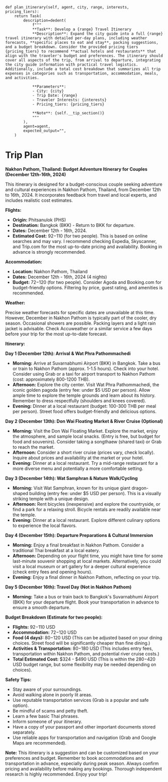     def plan_itinerary(self, agent, city, range, interests, pricing_tiers):
        return Task(
            description=dedent(
                f"""
                **Task**: Develop a {range} Travel Itinerary
                **Description**: Expand the city guide into a full {range} travel itinerary with detailed per-day plans, including weather forecasts, **specific places to eat and stay**, packing suggestions, and a budget breakdown. Consider the provided pricing tiers {pricing_tiers} to recommend **actual hotels and restaurants** that align with the traveler's budget and preferences. The itinerary should cover all aspects of the trip, from arrival to departure, integrating the city guide information with practical travel logistics. Additionally, include a total cost breakdown that summarizes all trip expenses in categories such as transportation, accommodation, meals, and activities.
            
                **Parameters**:
                - City: {city}
                - Trip Date: {range}
                - Traveler Interests: {interests}
                - Pricing_tiers: {pricing_tiers}
                
                **Note**: {self.__tip_section()} 
                """
            ),
            agent=agent,
            expected_output="",
        )

# Trip Plan

**Nakhon Pathom, Thailand: Budget Adventure Itinerary for Couples (December 12th-16th, 2024)**

This itinerary is designed for a budget-conscious couple seeking adventure and cultural experiences in Nakhon Pathom, Thailand, from December 12th to 16th, 2024.  It incorporates feedback from travel and local experts, and includes realistic cost estimates.

**Flights:**

* **Origin:** Phitsanulok (PHS)
* **Destination:** Bangkok (BKK) - Return to BKK for departure.
* **Dates:** December 12th - 16th, 2024.
* **Estimated Cost:** $92-$110 (for two people).  This is based on online searches and may vary.  I recommend checking Expedia, Skyscanner, and Trip.com for the most up-to-date pricing and availability.  Booking in advance is strongly recommended.

**Accommodation:**

* **Location:** Nakhon Pathom, Thailand
* **Dates:** December 12th - 16th, 2024 (4 nights)
* **Budget:** $72-$120 (for two people).  Consider Agoda and Booking.com for budget-friendly options.  Filtering by price, guest rating, and amenities is recommended.

**Weather:**

Precise weather forecasts for specific dates are unavailable at this time.  However, December in Nakhon Pathom is typically part of the cooler, dry season.  Occasional showers are possible.  Packing layers and a light rain jacket is advisable.  Check Accuweather or a similar service a few days before your trip for the most up-to-date forecast.


**Itinerary:**

**Day 1 (December 12th): Arrival & Wat Phra Pathommachedi**

* **Morning:** Arrive at Suvarnabhumi Airport (BKK) in Bangkok. Take a bus or train to Nakhon Pathom (approx. 1-1.5 hours). Check into your hotel.  Consider using Grab or a taxi for airport transport to Nakhon Pathom (cost: approximately 800-1200 THB).
* **Afternoon:** Explore the city center. Visit Wat Phra Pathommachedi, the iconic golden pagoda (entry fee: under $5 USD per person). Allow ample time to explore the temple grounds and learn about its history. Remember to dress respectfully (shoulders and knees covered).
* **Evening:** Dinner at a local restaurant (budget: 100-300 THB per meal per person).  Street food offers budget-friendly and delicious options.

**Day 2 (December 13th): Don Wai Floating Market & River Cruise (Optional)**

* **Morning:** Visit the Don Wai Floating Market. Explore the market, enjoy the atmosphere, and sample local snacks. (Entry is free, but budget for food and souvenirs).  Consider taking a songthaew (shared taxi) or Grab to reach the market.
* **Afternoon:** Consider a short river cruise (prices vary, check locally).  Inquire about prices and availability at the market or your hotel.
* **Evening:** Dinner at a local restaurant.  Try a mid-range restaurant for a more diverse menu and potentially a more comfortable setting.

**Day 3 (December 14th): Wat Samphran & Nature Walk/Cycling**

* **Morning:** Visit Wat Samphran, known for its unique giant dragon-shaped building (entry fee: under $5 USD per person).  This is a visually striking temple with a unique design.
* **Afternoon:** Rent bicycles (inexpensive) and explore the countryside, or find a park for a relaxing stroll.  Bicycle rentals are readily available near the temple.
* **Evening:** Dinner at a local restaurant.  Explore different culinary options to experience the local flavors.

**Day 4 (December 15th): Departure Preparations & Cultural Immersion**

* **Morning:** Enjoy a final breakfast in Nakhon Pathom. Consider a traditional Thai breakfast at a local eatery.
* **Afternoon:** Depending on your flight time, you might have time for some last-minute souvenir shopping at local markets.  Alternatively, you could visit a local museum or art gallery for a deeper cultural experience (check entry fees and opening hours).
* **Evening:** Enjoy a final dinner in Nakhon Pathom, reflecting on your trip.

**Day 5 (December 16th): Travel Day (Not in Nakhon Pathom)**

* **Morning:**  Take a bus or train back to Bangkok's Suvarnabhumi Airport (BKK) for your departure flight.  Book your transportation in advance to ensure a smooth departure.


**Budget Breakdown (Estimate for two people):**

* **Flights:** $92-$110 USD
* **Accommodation:** $72-$120 USD
* **Food (4 days):** $80-$120 USD (This can be adjusted based on your dining choices.  Street food will be significantly cheaper than fine dining.)
* **Activities & Transportation:** $80-$180 USD (This includes entry fees, transportation within Nakhon Pathom, and potential river cruise costs.)
* **Total Estimated Cost:** $324 - $490 USD (This is within the $280-$420 USD budget range, but some flexibility may be needed depending on choices).


**Safety Tips:**

* Stay aware of your surroundings.
* Avoid walking alone in poorly lit areas.
* Use reputable transportation services (Grab is a popular and safe option).
* Be mindful of scams and petty theft.
* Learn a few basic Thai phrases.
* Inform someone of your itinerary.
* Have a copy of your passport and other important documents stored separately.
* Use reliable apps for transportation and navigation (Grab and Google Maps are recommended).


**Note:** This itinerary is a suggestion and can be customized based on your preferences and budget.  Remember to book accommodations and transportation in advance, especially during peak season.  Always confirm pricing and availability before making any bookings.  Thorough independent research is highly recommended.  Enjoy your trip!
